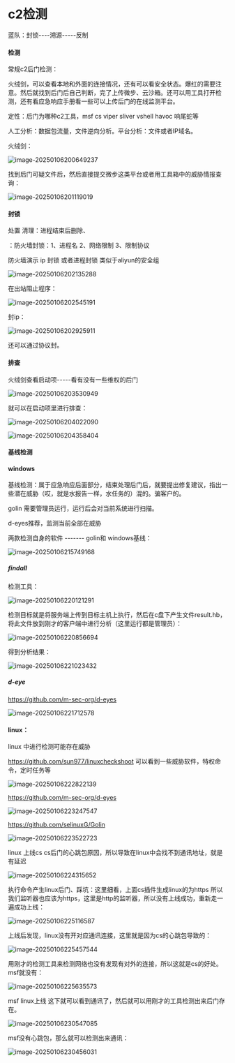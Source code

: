 # c2检测

蓝队：封锁----溯源-----反制

#### 检测

常规c2后门检测：

​     火绒剑，可以查看本地和外面的连接情况，还有可以看安全状态。爆红的需要注意。然后就找到后门后自己判断，完了上传微步、云沙箱。还可以用工具打开检测，还有看应急响应手册看一些可以上传后门的在线监测平台。

定性：后门为哪种c2工具，msf cs viper sliver vshell havoc 响尾蛇等

人工分析：数据包流量，文件逆向分析。平台分析：文件或者IP域名。

火绒剑：

![image-20250106200649237](https://cdn.jsdelivr.net/gh/maybeyjb/blue-team/img/202506161536539.png)

找到后门可疑文件后，然后直接提交微步这类平台或者用工具箱中的威胁情报查询：

![image-20250106201119019](https://cdn.jsdelivr.net/gh/maybeyjb/blue-team/img/202506161536540.png)

#### 封锁

  处置   清理：进程结束后删除、    

 ：防火墙封锁：1、进程名   2、网络限制     3、限制协议

   防火墙演示            ip 封锁 或者进程封锁	类似于aliyun的安全组

![image-20250106202135288](https://cdn.jsdelivr.net/gh/maybeyjb/blue-team/img/202506161536541.png)

在出站阻止程序：

![image-20250106202545191](https://cdn.jsdelivr.net/gh/maybeyjb/blue-team/img/202506161536542.png)

封ip：

![image-20250106202925911](https://cdn.jsdelivr.net/gh/maybeyjb/blue-team/img/202506161536543.png)

还可以通过协议封。

#### 排查

  火绒剑查看启动项-----看有没有一些维权的后门

![image-20250106203530949](https://cdn.jsdelivr.net/gh/maybeyjb/blue-team/img/202506161536544.png)

就可以在启动项里进行排查：

![image-20250106204022090](https://cdn.jsdelivr.net/gh/maybeyjb/blue-team/img/202506161536545.png)

![image-20250106204358404](https://cdn.jsdelivr.net/gh/maybeyjb/blue-team/img/202506161536546.png)

#### 基线检测

#### windows

   基线检测：属于应急响应后面部分，结束处理后门后，就要提出修复建议，指出一些潜在威胁（哎，就是水报告一样，水任务的）混的。骗客户的。

golin  需要管理员运行，运行后会对当前系统进行扫描。

d-eyes推荐，监测当前全部在威胁

两款检测自身的软件    ------- golin和 windows基线：

![image-20250106215749168](https://cdn.jsdelivr.net/gh/maybeyjb/blue-team/img/202506161536547.png)

##### findall

检测工具：

![image-20250106220121291](https://cdn.jsdelivr.net/gh/maybeyjb/blue-team/img/202506161536548.png)

检测目标就是将服务端上传到目标主机上执行，然后在c盘下产生文件result.hb，将此文件放到刚才的客户端中进行分析（这里运行都是管理员）：

![image-20250106220856694](https://cdn.jsdelivr.net/gh/maybeyjb/blue-team/img/202506161536549.png)

得到分析结果：

![image-20250106221023432](https://cdn.jsdelivr.net/gh/maybeyjb/blue-team/img/202506161536550.png)

##### d-eye

https://github.com/m-sec-org/d-eyes

![image-20250106221712578](https://cdn.jsdelivr.net/gh/maybeyjb/blue-team/img/202506161536551.png)

#### linux： 

   linux 中进行检测可能存在威胁

https://github.com/sun977/linuxcheckshoot       可以看到一些威胁软件，特权命令，定时任务等

![image-20250106222822139](https://cdn.jsdelivr.net/gh/maybeyjb/blue-team/img/202506161536552.png)

https://github.com/m-sec-org/d-eyes

![image-20250106223247547](https://cdn.jsdelivr.net/gh/maybeyjb/blue-team/img/202506161536553.png)

https://github.com/selinuxG/Golin

![image-20250106223522723](https://cdn.jsdelivr.net/gh/maybeyjb/blue-team/img/202506161536554.png)

  linux 上线cs           cs后门的心跳包原因，所以导致在linux中会找不到通讯地址，就是有延迟

![image-20250106224315652](https://cdn.jsdelivr.net/gh/maybeyjb/blue-team/img/202506161536555.png)

执行命令产生linux后门、踩坑：这里细看，上面cs插件生成linux的为https 所以我们监听器也应该为https，这里是http的监听器，所以没有上线成功，重新走一遍成功上线：

![image-20250106225116587](https://cdn.jsdelivr.net/gh/maybeyjb/blue-team/img/202506161536556.png)

上线后发现，linux没有开对应通讯连接，这里就是因为cs的心跳包导致的：

![image-20250106225457544](https://cdn.jsdelivr.net/gh/maybeyjb/blue-team/img/202506161536557.png)

用刚才的检测工具来检测网络也没有发现有对外的连接，所以这就是cs的好处。msf就没有：

![image-20250106225635573](https://cdn.jsdelivr.net/gh/maybeyjb/blue-team/img/202506161536558.png)



  msf  linux上线       这下就可以看到通讯了，然后就可以用刚才的工具检测出来后门存在。

![image-20250106230547085](https://cdn.jsdelivr.net/gh/maybeyjb/blue-team/img/202506161536559.png)

msf没有心跳包，那么就可以检测出来通讯：

![image-20250106230456031](https://cdn.jsdelivr.net/gh/maybeyjb/blue-team/img/202506161536560.png)

